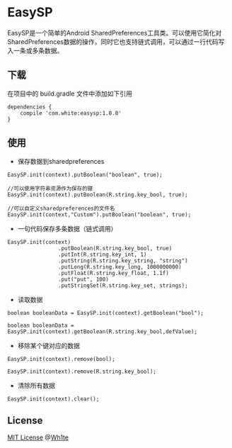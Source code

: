 # EasySP
EasySP是一个简单的Android SharedPreferences工具类。可以使用它简化对SharedPreferences数据的操作，同时它也支持链式调用，可以通过一行代码写入一条或多条数据。

## 下载

在项目中的 build.gradle 文件中添加如下引用
```
dependencies {
    compile 'com.white:easysp:1.0.0'
}
```
## 使用

- 保存数据到sharedpreferences   
```
EasySP.init(context).putBoolean("boolean", true);

//可以使用字符串资源作为保存的键
EasySP.init(context).putBoolean(R.string.key_bool, true);

//可以自定义sharedpreferences的文件名
EasySP.init(context,"Custom").putBoolean("boolean", true);
```

- 一句代码保存多条数据（链式调用）
```
EasySP.init(context)
                .putBoolean(R.string.key_bool, true)
                .putInt(R.string.key_int, 1)
                .putString(R.string.key_string, "string")
                .putLong(R.string.key_long, 1000000000)
                .putFloat(R.string.key_float, 1.1f)
                .put("put", 100)
                .putStringSet(R.string.key_set, strings);
```

- 读取数据
```
boolean booleanData = EasySP.init(context).getBoolean("bool");

boolean booleanData = EasySP.init(context).getBoolean(R.string.key_bool,defValue);
```

- 移除某个键对应的数据
```
EasySP.init(context).remove(bool);

EasySP.init(context).remove(R.string.key_bool);
```
- 清除所有数据
```
EasySP.init(context).clear();
```

## License

[MIT License](https://github.com/WhiteDG/EasySP/blob/master/LICENSE) @[Wh1te](https://github.com/WhiteDG)